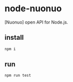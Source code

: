 # node-nuonuo

[Nuonuo] open API for Node.js.

## install

```bash
npm i
```

## run

```bash
npm run test
```
